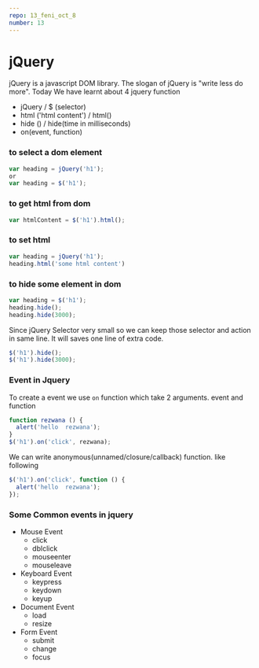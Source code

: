 ```yaml
---
repo: 13_feni_oct_8
number: 13 
---
```


# jQuery
jQuery is a javascript DOM library. The slogan of jQuery is "write less do more". Today We have learnt about 4 jquery function

* jQuery / $ (selector)
* html ('html content') / html()
* hide () / hide(time in milliseconds)
* on(event, function)

### to select a dom element 
~~~js
var heading = jQuery('h1');
or 
var heading = $('h1');
~~~

### to get html from dom
~~~js
var htmlContent = $('h1').html();
~~~

### to set html 
~~~js
var heading = jQuery('h1');
heading.html('some html content') 
~~~

### to hide some element in dom
~~~js
var heading = $('h1');
heading.hide();
heading.hide(3000);
~~~
Since jQuery Selector very small so we can keep those selector and action in same line. It will saves one line of extra code.
~~~js
$('h1').hide();
$('h1').hide(3000);
~~~
### Event in Jquery
To create a event we use `on` function which take 2 arguments. event and function 
~~~js
function rezwana () {
  alert('hello  rezwana');
}
$('h1').on('click', rezwana);
~~~
We can write anonymous(unnamed/closure/callback) function. like following
~~~js
$('h1').on('click', function () {
  alert('hello  rezwana');
});
~~~

### Some Common events in jquery
* Mouse Event 
  * click
  * dblclick
  * mouseenter
  * mouseleave
* Keyboard Event
  * keypress  
  * keydown 
  * keyup 
* Document Event
  * load
  * resize
* Form Event
  * submit  
  * change  
  * focus 